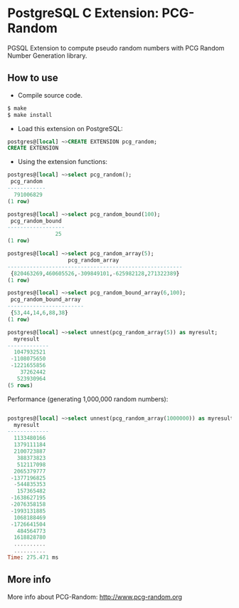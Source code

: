 # PostgreSQL C Extension: PCG-Random
PGSQL Extension to compute pseudo random numbers with PCG Random Number Generation library.

## How to use
- Compile source code.
```bash
$ make
$ make install
```
- Load this extension on PostgreSQL:
```sql
postgres@[local] ~>CREATE EXTENSION pcg_random;
CREATE EXTENSION
```
- Using the extension functions:

```sql
postgres@[local] ~>select pcg_random();
 pcg_random
------------
  791006829
(1 row)

postgres@[local] ~>select pcg_random_bound(100);
 pcg_random_bound
------------------
               25
(1 row)

postgres@[local] ~>select pcg_random_array(5);
                   pcg_random_array                    
-------------------------------------------------------
 {820463269,460605526,-309849101,-625982128,271322389}
(1 row)

postgres@[local] ~>select pcg_random_bound_array(6,100);
 pcg_random_bound_array
------------------------
 {53,44,14,6,88,38}
(1 row)

postgres@[local] ~>select unnest(pcg_random_array(5)) as myresult;
  myresult   
-------------
  1047932521
 -1108075650
 -1221655856
    37262442
   523930964
(5 rows)
```

Performance (generating 1,000,000 random numbers):

```sql

postgres@[local] ~>select unnest(pcg_random_array(1000000)) as myresult;
  myresult   
-------------
  1133480166
  1379111184
  2100723887
   388373823
   512117098
  2065379777
 -1377196825
  -544835353
   157365482
 -1638627195
 -2076358158
 -1993131885
  1068188469
 -1726641504
   484564773
  1618828780
  ..........
  ..........
Time: 275.471 ms
```

## More info
More info about PCG-Random: http://www.pcg-random.org
